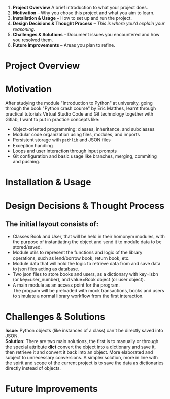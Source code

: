 1. **Project Overview** A brief introduction to what your project does.
2. **Motivation** – Why you chose this project and what you aim to learn.
3. **Installation & Usage** – How to set up and run the project.
4. **Design Decisions & Thought Process** – *This is where you’d explain your reasoning.*
5. **Challenges & Solutions** – Document issues you encountered and how you resolved them.
6. **Future Improvements** – Areas you plan to refine.


# Project Overview

# Motivation
After studying the module "Introduction to Python" at university, going through the book "Python crash course" by Eric Matthes, learnt through practical tutorials Virtual Studio Code and Git technology together with Gitlab, I want to put in practice concepts like:
-   Object-oriented programming: classes, inheritance, and subclasses  
-   Modular code organization using files, modules, and imports  
-   Persistent storage with `pathlib` and JSON files  
-   Exception handling  
-   Loops and user interaction through input prompts
-   Git configuration and basic usage like branches, merging, commiting and pushing.


# Installation & Usage



# Design Decisions & Thought Process
## The initial layout consists of:
- Classes Book and User, that will be held in their homonym modules, with the purpose of instantiating the object and send it to module data to be stored/saved.
- Module utils to represent the functions and logic of the library operations, such as lend/borrow book, return book, etc.
- Module data that will hold the logic to retrieve data from and save data to json files acting as database.
- Two json files to store books and users, as a dictionary with key=isbn (or key=user_number), and value=Book object (or user object).
- A main module as an access point for the program.   
The program will be preloaded with mock transactions, books and users to simulate a normal library workflow from the first interaction.


# Challenges & Solutions
**Issue:** Python objects (like instances of a class) can't be directly saved into JSON.  
    **Solution:** There are two main solutions, the first is to manually or through the special attribute __dict__ convert the object into a dictionary and save it, then retrieve it and convert it back into an object. More elaborated and subject to unnecessary conversions. 
    A simpler solution, more in line with the spirit and scope of the current project is to save the data as dictionaries directly instead of objects. 

# Future Improvements

